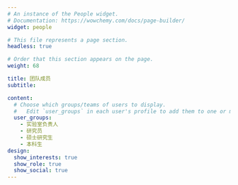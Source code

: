 ```yaml
---
# An instance of the People widget.
# Documentation: https://wowchemy.com/docs/page-builder/
widget: people

# This file represents a page section.
headless: true

# Order that this section appears on the page.
weight: 68

title: 团队成员
subtitle:

content:
  # Choose which groups/teams of users to display.
  #   Edit `user_groups` in each user's profile to add them to one or more of these groups.
  user_groups:
    - 实验室负责人
    - 研究员
    - 硕士研究生
    - 本科生
design:
  show_interests: true
  show_role: true
  show_social: true
---
```

